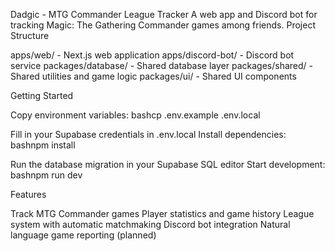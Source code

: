 Dadgic - MTG Commander League Tracker
A web app and Discord bot for tracking Magic: The Gathering Commander games among friends.
Project Structure

apps/web/ - Next.js web application
apps/discord-bot/ - Discord bot service
packages/database/ - Shared database layer
packages/shared/ - Shared utilities and game logic
packages/ui/ - Shared UI components

Getting Started

Copy environment variables:
bashcp .env.example .env.local

Fill in your Supabase credentials in .env.local
Install dependencies:
bashnpm install

Run the database migration in your Supabase SQL editor
Start development:
bashnpm run dev


Features

Track MTG Commander games
Player statistics and game history
League system with automatic matchmaking
Discord bot integration
Natural language game reporting (planned)
